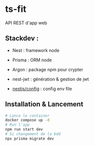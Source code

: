 # ts-fit

API REST d'app web

## Stackdev :

- Nest : framework node
- Prisma : ORM node

- Argon : package npm pour crypter
- nest-jwt : génération & gestion de jwt
- [nestjs/config](https://docs.nestjs.com/techniques/configuration) : config env file

## Installation & Lancement

```bash
# Lance le container
docker compose up -d
# Run l'app
npm run start dev
# Si changement de la bdd
npx prisma migrate dev
```
